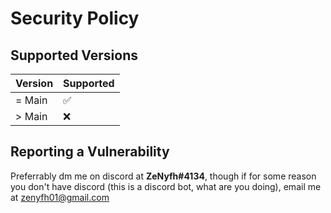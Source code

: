 # Security Policy

## Supported Versions

| Version | Supported          |
| ------- | ------------------ |
| = Main  | :white_check_mark: |
| > Main  | :x:                |

## Reporting a Vulnerability

Preferrably dm me on discord at **ZeNyfh#4134**, though if for some reason you don't have discord (this is a discord bot, what are you doing), email me at zenyfh01@gmail.com
